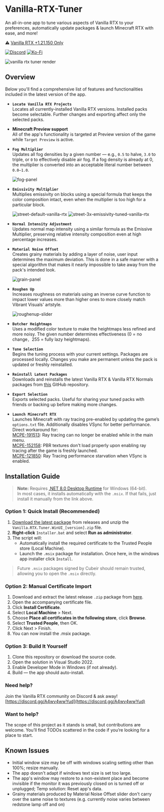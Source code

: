 # Vanilla-RTX-Tuner

An all-in-one app to tune various aspects of Vanilla RTX to your preferences, automatically update packages & launch Minecraft RTX with ease, and more!

⚠️ [Vanilla RTX +1.21.150 Only](https://github.com/Cubeir/Vanilla-RTX)  

[![Discord](https://img.shields.io/discord/721377277480402985?style=flat-square&logo=discord&logoColor=F4E9D3&label=Discord&color=F4E9D3&cacheSeconds=3600)](https://discord.gg/A4wv4wwYud)
[![Ko-Fi](https://img.shields.io/badge/-support%20my%20work💖-F4E9D3?style=flat-square&logo=ko-fi&logoColor=F4E9D3&labelColor=555555)](https://ko-fi.com/cubeir)

![vanilla rtx tuner render](https://github.com/user-attachments/assets/01c6833e-510e-49da-8c4e-d51c94e695bc)

## Overview

Below you'll find a comprehensive list of features and functionalities included in the latest version of the app.   

- **`Locate Vanilla RTX Projects`**  
  Locates all currently-installed Vanilla RTX versions. Installed packs become selectable. Further changes and exporting affect only the selected packs.

- **Minecraft Preview support**  
  All of the app's functionality is targeted at Preview version of the game while  `Target Preview` is active.

- **`Fog Multiplier`**  
  Updates all fog densities by a given number — e.g., `0.5` to halve, `3.0` to triple, or `0` to effectively disable air fog. If a fog density is already at 0, the multiplier is converted into an acceptable literal number between `0.0–1.0`.
  
  ![fog-panel](https://github.com/user-attachments/assets/a865a95c-f436-47f9-a56f-ec17c75e1fb0)

- **`Emissivity Multiplier`**  
  Multiplies emissivity on blocks using a special formula that keeps the color composition intact, even when the multiplier is too high for a particular block.
  
  ![street-default-vanilla-rtx](https://github.com/user-attachments/assets/bc5af2b1-8dd3-47fc-8344-15bce477ba5d)
  ![street-3x-emissivity-tuned-vanilla-rtx](https://github.com/user-attachments/assets/a545d9c2-2890-46b3-b5f6-3cea7d98e13e)

- **`Normal Intensity Adjustment`**  
  Updates normal map intensity using a similar formula as the Emissive Multiplier, preserving relative intensity composition even at high percentage increases.

- **`Material Noise Offset`**  
  Creates grainy materials by adding a layer of noise, user input determines the maximum deviation.
  This is done in a safe manner with a special algorithm that makes it nearly impossible to take away from the pack's intended look.
  
  ![grain-panel](https://github.com/user-attachments/assets/34af1221-8649-4976-80cf-d013cf21fa38)

- **`Roughen Up`**  
  Increases roughness on materials using an inverse curve function to impact lower values more than higher ones to more closely match Vibrant Visuals' artstyle.
  
  ![roughenup-slider](https://github.com/user-attachments/assets/fa365641-ec26-4a51-b519-c25c6af33843)

- **`Butcher Heightmaps`**  
  Uses a modified color texture to make the heightmaps less refined and more noisy. The given number determines effectiveness (0 = no change`, `255 = fully lazy heightmaps).

- **`Tune Selection`**  
  Begins the tuning process with your current settings. Packages are processed locally.
  Changes you make are permanent unless the pack is updated or freshly reinstalled.

- **`Reinstall Latest Packages`**  
  Downloads and reinstalls the latest Vanilla RTX & Vanilla RTX Normals packages from [this](https://github.com/cubeir/Vanilla-RTX) GitHub repository.

- **`Export Selection`**  
  Exports selected packs. Useful for sharing your tuned packs with friends or backing up before making more changes.

- **`Launch Minecraft RTX`**  
  Launches Minecraft with ray tracing pre-enabled by updating the game’s `options.txt` file. Additionally disables VSync for better performance. Direct workaround for:  
  [MCPE-191513](https://bugs.mojang.com/browse/MCPE/issues/MCPE-191513): Ray tracing can no longer be enabled while in the main menu.  
  [MCPE-152158](https://bugs.mojang.com/browse/MCPE/issues/MCPE-153053): PBR textures don't load properly upon enabling ray tracing after the game is freshly launched.  
  [MCPE-121850](https://bugs.mojang.com/browse/MCPE/issues/MCPE-121850): Ray Tracing performance starvation when VSync is enabled.  


## Installation Guide

> **Note:** Requires [.NET 8.0 Desktop Runtime](https://dotnet.microsoft.com/en-us/download/dotnet/8.0) for Windows (64-bit).  
> In most cases, it installs automatically with the `.msix`. If that fails, just install it manually from the link above.

### Option 1: Quick Install (Recommended)

1. [Download the latest package](https://github.com/Cubeir/Vanilla-RTX-Tuner/releases) from releases and unzip the `Vanilla.RTX.Tuner.WinUI_[version].zip` file.
2. **Right-click** `Installer.bat` and select **Run as administrator**.
3. The script will:
   - Automatically install the required certificate to the Trusted People store (Local Machine).
   - Launch the `.msix` package for installation. Once here, in the windows app installer click `Install`.

> Future `.msix` packages signed by Cubeir should remain trusted, allowing you to open the `.msix` directly.

### Option 2: Manual Certificate Import

1. Download and extract the latest release `.zip` package from [here](https://github.com/Cubeir/Vanilla-RTX-Tuner/releases).
2. Open the accompanying certificate file.
3. Click **Install Certificate**.
4. Select **Local Machine** > Next.
5. Choose **Place all certificates in the following store**, click **Browse**.
6. Select **Trusted People**, then OK.
7. Click Next > Finish.
8. You can now install the .msix package.

### Option 3: Build It Yourself

1. Clone this repository or download the source code.
2. Open the solution in Visual Studio 2022.
3. Enable Developer Mode in Windows (if not already).
4. Build — the app should auto-install. 

### Need help?

Join the Vanilla RTX community on Discord & ask away! [https://discord.gg/A4wv4wwYud](https://discord.gg/A4wv4wwYud)

### Want to help?

The scope of this project as it stands is small, but contributions are welcome.
You’ll find TODOs scattered in the code if you’re looking for a place to start.

## Known Issues
- Initial window size may be off with windows scaling setting other than 100%; resize manually.
- The app doesn't adapt if windows text size is set too large.
- The app's window may restore to a non-existent place and become invisible if the monitor it was previously closed on is turned off or unplugged; Temp solution: Reset app's data.
- Grainy materials produced by Material Noise Offset slider don't carry over the same noise to textures (e.g. currently noise varies between redstone lamp off and on)
